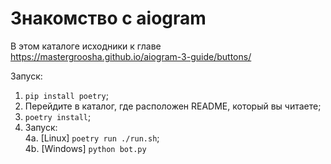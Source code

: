 # Знакомство с aiogram

В этом каталоге исходники к главе https://mastergroosha.github.io/aiogram-3-guide/buttons/

Запуск:  
1. `pip install poetry`;  
2. Перейдите в каталог, где расположен README, который вы читаете;  
3. `poetry install`;
4. Запуск:  
4a. [Linux] `poetry run ./run.sh`;      
4b. [Windows] `python bot.py`